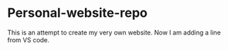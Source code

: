 # Personal-website-repo
This is an attempt to create my very own website.
Now I am adding a line from VS code.

